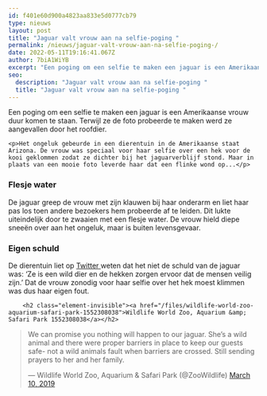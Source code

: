 ```yaml
---
id: f401e60d900a4823aa833e5d0777cb79
type: nieuws
layout: post
title: "Jaguar valt vrouw aan na selfie-poging "
permalink: /nieuws/jaguar-valt-vrouw-aan-na-selfie-poging-/
date: 2022-05-11T19:16:41.067Z
author: 7biA1WiYB
excerpt: "Een poging om een selfie te maken een jaguar is een Amerikaanse vrouw duur komen te staan. Terwijl ze de foto probeerde te maken werd ze aangevallen door het roofdier.  "
seo:
  description: "Jaguar valt vrouw aan na selfie-poging "
  title: "Jaguar valt vrouw aan na selfie-poging "
---
```

Een poging om een selfie te maken een jaguar is een Amerikaanse vrouw duur komen te staan. Terwijl ze de foto probeerde te maken werd ze aangevallen door het roofdier.  

    <p>Het ongeluk gebeurde in een dierentuin in de Amerikaanse staat Arizona. De vrouw was speciaal voor haar selfie over een hek voor de kooi geklommen zodat ze dichter bij het jaguarverblijf stond. Maar in plaats van een mooie foto leverde haar dat een flinke wond op...</p>
<h3>Flesje water</h3>
<p>De jaguar greep de vrouw met zijn klauwen bij haar onderarm en liet haar pas los toen andere bezoekers hem probeerde af te leiden. Dit lukte uiteindelijk door te zwaaien met een flesje water. De vrouw hield diepe sneeën over aan het ongeluk, maar is buiten levensgevaar.</p>
<h3>Eigen schuld</h3>
<p>De dierentuin liet op <a href="https://twitter.com/ZooWildlife/status/1104755732086382597" target="_blank">Twitter </a>weten dat het niet de schuld van de jaguar was: ‘Ze is een wild dier en de hekken zorgen ervoor dat de mensen veilig zijn.’ Dat de vrouw zonodig voor haar selfie over het hek moest klimmen was dus haar eigen fout.</p>
<p><div class="media media-element-container media-default"><div id="file-536473" class="file file-document file-text-oembed">

        <h2 class="element-invisible"><a href="/files/wildlife-world-zoo-aquarium-safari-park-1552308038">Wildlife World Zoo, Aquarium &amp; Safari Park 1552308038</a></h2>
    
  
  <div class="content">
    
<blockquote class="twitter-tweet" data-width="550"><p lang="en" dir="ltr">We can promise you nothing will happen to our jaguar. She’s a wild animal and there were proper barriers in place to keep our guests safe- not a wild animals fault when barriers are crossed. Still sending prayers to her and her family.</p>&mdash; Wildlife World Zoo, Aquarium &amp; Safari Park (@ZooWildlife) <a href="https://twitter.com/ZooWildlife/status/1104755732086382597?ref_src=twsrc%5Etfw">March 10, 2019</a></blockquote>
<script async="" src="https://platform.twitter.com/widgets.js" charset="utf-8"></script>
  </div>

  
</div>
</div>  

